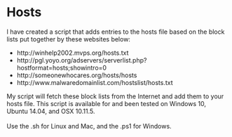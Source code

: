 # Hosts
I have created a script that adds entries to the hosts file based on the block lists put together by these websites below:
<ul>
 	<li>http://winhelp2002.mvps.org/hosts.txt</li>
 	<li>http://pgl.yoyo.org/adservers/serverlist.php?hostformat=hosts;showintro=0</li>
 	<li>http://someonewhocares.org/hosts/hosts</li>
 	<li>http://www.malwaredomainlist.com/hostslist/hosts.txt</li>
</ul>
My script will fetch these block lists from the Internet and add them to your hosts file. This script is available for and been tested on Windows 10, Ubuntu 14.04, and OSX 10.11.5.</br></br>
Use the .sh for Linux and Mac, and the .ps1 for Windows. 

